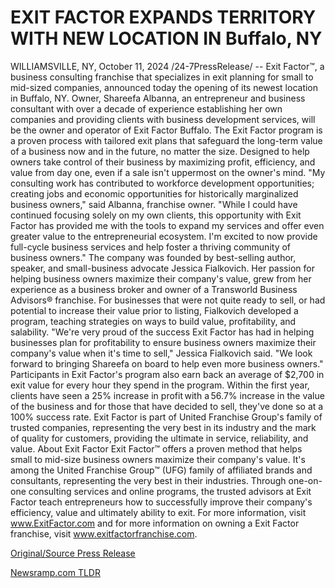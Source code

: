 # EXIT FACTOR EXPANDS TERRITORY WITH NEW LOCATION IN Buffalo, NY

WILLIAMSVILLE, NY, October 11, 2024 /24-7PressRelease/ -- Exit Factor™, a business consulting franchise that specializes in exit planning for small to mid-sized companies, announced today the opening of its newest location in Buffalo, NY. Owner, Shareefa Albanna, an entrepreneur and business consultant with over a decade of experience establishing her own companies and providing clients with business development services, will be the owner and operator of Exit Factor Buffalo.  The Exit Factor program is a proven process with tailored exit plans that safeguard the long-term value of a business now and in the future, no matter the size. Designed to help owners take control of their business by maximizing profit, efficiency, and value from day one, even if a sale isn't uppermost on the owner's mind.   "My consulting work has contributed to workforce development opportunities; creating jobs and economic opportunities for historically marginalized business owners," said Albanna, franchise owner. "While I could have continued focusing solely on my own clients, this opportunity with Exit Factor has provided me with the tools to expand my services and offer even greater value to the entrepreneurial ecosystem. I'm excited to now provide full-cycle business services and help foster a thriving community of business owners."  The company was founded by best-selling author, speaker, and small-business advocate Jessica Fialkovich. Her passion for helping business owners maximize their company's value, grew from her experience as a business broker and owner of a Transworld Business Advisors® franchise. For businesses that were not quite ready to sell, or had potential to increase their value prior to listing, Fialkovich developed a program, teaching strategies on ways to build value, profitability, and salability.   "We're very proud of the success Exit Factor has had in helping businesses plan for profitability to ensure business owners maximize their company's value when it's time to sell," Jessica Fialkovich said. "We look forward to bringing Shareefa on board to help even more business owners."  Participants in Exit Factor's program also earn back an average of $2,700 in exit value for every hour they spend in the program. Within the first year, clients have seen a 25% increase in profit with a 56.7% increase in the value of the business and for those that have decided to sell, they've done so at a 100% success rate.   Exit Factor is part of United Franchise Group's family of trusted companies, representing the very best in its industry and the mark of quality for customers, providing the ultimate in service, reliability, and value.  About Exit Factor    Exit Factor™ offers a proven method that helps small to mid-size business owners maximize their company's value. It's among the United Franchise Group™ (UFG) family of affiliated brands and consultants, representing the very best in their industries. Through one-on-one consulting services and online programs, the trusted advisors at Exit Factor teach entrepreneurs how to successfully improve their company's efficiency, value and ultimately ability to exit. For more information, visit www.ExitFactor.com and for more information on owning a Exit Factor franchise, visit www.exitfactorfranchise.com. 

[Original/Source Press Release](https://www.24-7pressrelease.com/press-release/515148/exit-factor-expands-territory-with-new-location-in-buffalo-ny) 

[Newsramp.com TLDR](https://newsramp.com/None) 